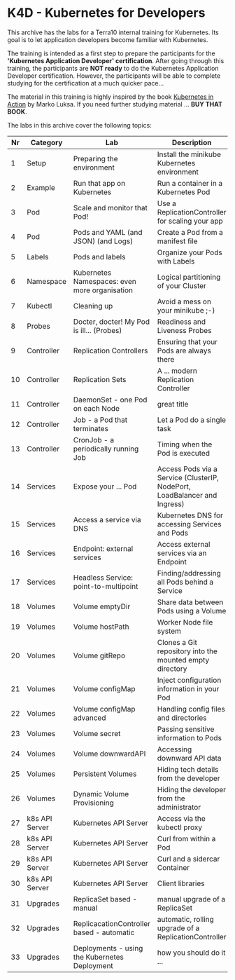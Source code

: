 # K4D - Kubernetes for Developers

This archive has the labs for a Terra10 internal training for Kubernetes. Its goal is to let application developers become familiar with Kubernetes. 

The training is intended as a first step to prepare the participants for the **'Kubernetes Application Developer' certification**. After going through this training, the participants are **NOT ready** to do the Kubernetes Application Developer certification. However, the participants will be able to complete studying for the certification at a much quicker pace...

The material in this training is highly inspired by the book [Kubernetes in Action](https://www.manning.com/books/kubernetes-in-action) by Marko Luksa. If you need further studying material ... **BUY THAT BOOK**.

The labs in this archive cover the following topics:

|Nr | Category  | Lab                          | Description                                   |
|---|-----------|------------------------------|-----------------------------------------------|
|1  | Setup     | Preparing the environment    | Install the minikube Kubernetes environment   |
|2  | Example   | Run that app on Kubernetes   | Run a container in a Kubernetes Pod           |
|3  | Pod       | Scale and monitor that Pod!  | Use a ReplicationController for scaling your app|
|4  | Pod       | Pods and YAML (and JSON) (and Logs) | Create a Pod from a manifest file      |
|5  | Labels    | Pods and labels              | Organize your Pods with Labels                |
|6  | Namespace | Kubernetes Namespaces: even more organisation | Logical partitioning of your Cluster |
|7  | Kubectl   | Cleaning up                  | Avoid a mess on your minikube ;-)             |
|8  | Probes    | Docter, docter! My Pod is ill... (Probes) | Readiness and Liveness Probes    |
|9  | Controller| Replication Controllers      | Ensuring that your Pods are always there      |
|10 | Controller| Replication Sets             | A ... modern Replication Controller           |
|11 | Controller| DaemonSet - one Pod on each Node | great title                               |
|12 | Controller| Job - a Pod that terminates  | Let a Pod do a single task                    |
|13 | Controller| CronJob - a periodically running Job | Timing when the Pod is executed       |
|14 | Services  | Expose your ... Pod          | Access Pods via a Service (ClusterIP, NodePort, LoadBalancer and Ingress) |
|15 | Services  | Access a service via DNS     | Kubernetes DNS for accessing Services and Pods|               
|16 | Services  | Endpoint: external services  | Access external services via an Endpoint      |
|17 | Services  | Headless Service: point-to-multipoint | Finding/addressing all Pods behind a Service |
|18 | Volumes   | Volume emptyDir              | Share data between Pods using a Volume |
|19 | Volumes   | Volume hostPath              | Worker Node file system |
|20 | Volumes   | Volume gitRepo               | Clones a Git repository into the mounted empty directory | 
|21 | Volumes   | Volume configMap             | Inject configuration information in your Pod |
|22 | Volumes   | Volume configMap advanced    | Handling config files and directories |
|23 | Volumes   | Volume secret                | Passing sensitive information to Pods |
|24 | Volumes   | Volume downwardAPI           | Accessing downward API data |
|25 | Volumes   | Persistent Volumes           | Hiding tech details from the developer |
|26 | Volumes   | Dynamic Volume Provisioning  | Hiding the developer from the administrator |
|27 | k8s API Server | Kubernetes API Server   | Access via the kubectl proxy |
|28 | k8s API Server | Kubernetes API Server   | Curl from within a Pod |
|29 | k8s API Server | Kubernetes API Server   | Curl and a sidercar Container |
|30 | k8s API Server | Kubernetes API Server   | Client libraries |
|31 | Upgrades  | ReplicaSet based - manual    | manual upgrade of a ReplicaSet |
|32 | Upgrades  | ReplicacationController based - automatic    | automatic, rolling upgrade of a ReplicationController |
|33 | Upgrades  | Deployments - using the Kubernetes Deployment |  how you should do it ... |
